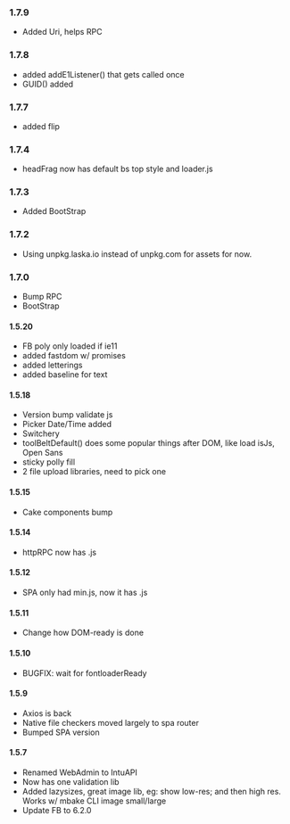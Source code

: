 ### 1.7.9
- Added Uri, helps RPC

### 1.7.8
- added addE1Listener() that gets called once
- GUID() added

### 1.7.7
- added flip 

### 1.7.4
- headFrag now has default bs top style and loader.js

### 1.7.3
- Added BootStrap

### 1.7.2
- Using unpkg.laska.io instead of unpkg.com for assets for now. 

### 1.7.0
- Bump RPC
- BootStrap

#### 1.5.20
- FB poly only loaded if ie11
- added fastdom w/ promises
- added letterings
- added baseline for text

#### 1.5.18
- Version bump validate js
- Picker Date/Time added
- Switchery
- toolBeltDefault() does some popular things after DOM, like load isJs, Open Sans
- sticky polly fill
- 2 file upload libraries, need to pick one

#### 1.5.15
- Cake components bump

#### 1.5.14
- httpRPC now has .js

#### 1.5.12
- SPA only had min.js, now it has .js

#### 1.5.11
- Change how DOM-ready is done

#### 1.5.10
- BUGFIX: wait for fontloaderReady

#### 1.5.9
- Axios is back
- Native file checkers moved largely to spa router
- Bumped SPA version

#### 1.5.7
- Renamed WebAdmin to IntuAPI
- Now has one validation lib
- Added lazysizes, great image lib, eg: show low-res; and then high res. Works w/ mbake CLI image small/large
- Update FB to 6.2.0